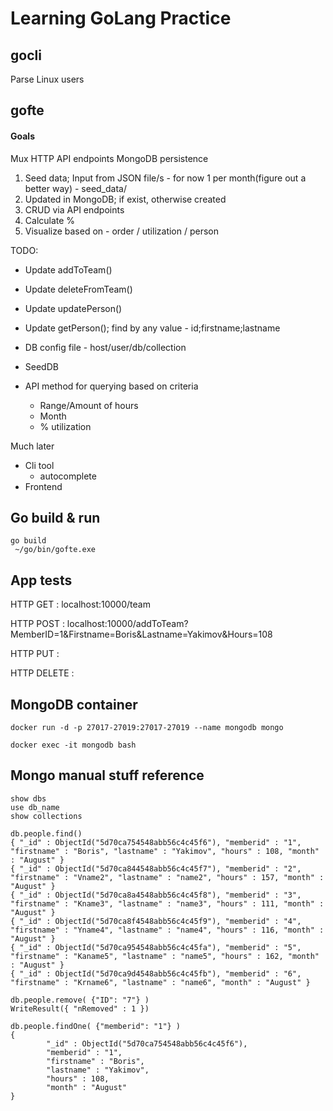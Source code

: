 # Learning GoLang Practice


## gocli

Parse Linux users

## gofte

#### Goals

Mux HTTP API endpoints
MongoDB persistence

1. Seed data; Input from JSON file/s - for now 1 per month(figure out a better way) - seed_data/
2. Updated in MongoDB; if exist, otherwise created
3. CRUD via API endpoints
4. Calculate %
5. Visualize based on - order / utilization / person

TODO:
- Update addToTeam()
- Update deleteFromTeam()
- Update updatePerson()

- Update getPerson(); find by any value - id;firstname;lastname

- DB config file - host/user/db/collection

- SeedDB

- API method for querying based on criteria
  - Range/Amount of hours
  - Month
  - % utilization

Much later
- Cli tool
  - autocomplete
- Frontend

## Go build & run
```
go build
 ~/go/bin/gofte.exe
```

## App tests

HTTP GET :
localhost:10000/team

HTTP POST :
localhost:10000/addToTeam?MemberID=1&Firstname=Boris&Lastname=Yakimov&Hours=108

HTTP PUT :

HTTP DELETE :
## MongoDB container  
```
docker run -d -p 27017-27019:27017-27019 --name mongodb mongo
```  

```
docker exec -it mongodb bash
```  

## Mongo manual stuff reference
```
show dbs
use db_name
show collections
```

```
db.people.find()
{ "_id" : ObjectId("5d70ca754548abb56c4c45f6"), "memberid" : "1", "firstname" : "Boris", "lastname" : "Yakimov", "hours" : 108, "month" : "August" }
{ "_id" : ObjectId("5d70ca844548abb56c4c45f7"), "memberid" : "2", "firstname" : "Vname2", "lastname" : "name2", "hours" : 157, "month" : "August" }
{ "_id" : ObjectId("5d70ca8a4548abb56c4c45f8"), "memberid" : "3", "firstname" : "Kname3", "lastname" : "name3", "hours" : 111, "month" : "August" }
{ "_id" : ObjectId("5d70ca8f4548abb56c4c45f9"), "memberid" : "4", "firstname" : "Yname4", "lastname" : "name4", "hours" : 116, "month" : "August" }
{ "_id" : ObjectId("5d70ca954548abb56c4c45fa"), "memberid" : "5", "firstname" : "Kaname5", "lastname" : "name5", "hours" : 162, "month" : "August" }
{ "_id" : ObjectId("5d70ca9d4548abb56c4c45fb"), "memberid" : "6", "firstname" : "Krname6", "lastname" : "name6", "month" : "August" }
```

```
db.people.remove( {"ID": "7"} )
WriteResult({ "nRemoved" : 1 })
```

```
db.people.findOne( {"memberid": "1"} )
{
        "_id" : ObjectId("5d70ca754548abb56c4c45f6"),
        "memberid" : "1",
        "firstname" : "Boris",
        "lastname" : "Yakimov",
        "hours" : 108,
        "month" : "August"
}
```
